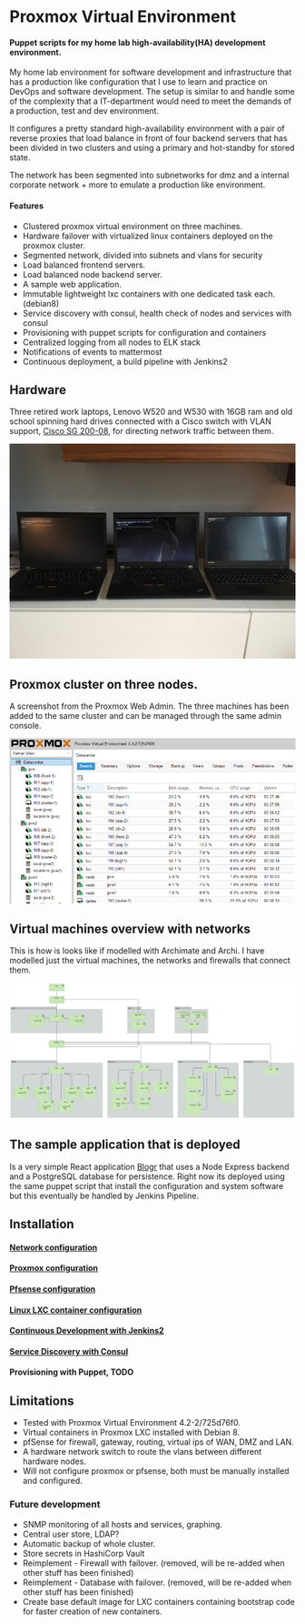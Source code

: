 # Proxmox Virtual Environment
#### Puppet scripts for my home lab high-availability(HA) development environment.
My home lab environment for software development and infrastructure
that has a production like configuration that I use to learn and
practice on DevOps and software development. The setup is similar
to and handle some of the complexity that a IT-department would
need to meet the demands of a production, test and dev environment.

It configures a pretty standard high-availability environment with a
pair of reverse proxies that load balance in front of four backend
servers that has been divided in two clusters and using a primary
and hot-standby for stored state.

The network has been segmented into subnetworks for dmz and a internal
corporate network + more to emulate a production like environment.

#### Features
* Clustered proxmox virtual environment on three machines.
* Hardware failover with virtualized linux containers deployed on the proxmox cluster.
* Segmented network, divided into subnets and vlans for security
* Load balanced frontend servers.
* Load balanced node backend server.
* A sample web application.
* Immutable lightweight lxc containers with one dedicated task each. (debian8)
* Service discovery with consul, health check of nodes and services with consul
* Provisioning with puppet scripts for configuration and containers
* Centralized logging from all nodes to ELK stack
* Notifications of events to mattermost
* Continuous deployment, a build pipeline with Jenkins2

## Hardware
Three retired work laptops, Lenovo W520 and W530 with 16GB ram
 and old school spinning hard drives connected with a Cisco
 switch with VLAN support, [Cisco SG 200-08](https://www.amazon.co.uk/Cisco-SG200-08-8-port-Gigabit-SLM2008T-EU/dp/B004UOT4BI/ref=sr_1_2?ie=UTF8&qid=1473971098&sr=8-2&keywords=SG+200-08), for directing network
 traffic between them.

![alt tag](doc/machines.jpg)

## Proxmox cluster on three nodes.
A screenshot from the Proxmox Web Admin. The three machines has
been added to the same cluster and can be managed through the
same admin console.

![alt tag](doc/pve.jpg)

## Virtual machines overview with networks
This is how is looks like if modelled with Archimate and Archi.
I have modelled just the virtual machines, the networks and firewalls
that connect them.

![alt tag](doc/overview.png)

## The sample application that is deployed
Is a very simple React application [Blogr](https://github.com/dniel/blogr-workshop)
that uses a Node Express backend and a PostgreSQL database for
persistence. Right now its deployed using the same puppet script
that install the configuration and system software but this
eventually be handled by Jenkins Pipeline.

## Installation
#### [Network configuration](doc/setup_network.md)
#### [Proxmox configuration](doc/setup_proxmox.md)
#### [Pfsense configuration](doc/setup_pfsense.md)
#### [Linux LXC container configuration](doc/setup_lxc.md)
#### [Continuous Development with Jenkins2](doc/setup_jenkins.md)
#### [Service Discovery with Consul](doc/setup_consul.md)
#### Provisioning with Puppet, TODO

## Limitations
* Tested with Proxmox Virtual Environment 4.2-2/725d76f0.
* Virtual containers in Proxmox LXC installed with Debian 8.
* pfSense for firewall, gateway, routing, virtual ips of WAN, DMZ and LAN.
* A hardware network switch to route the vlans between different hardware nodes.
* Will not configure proxmox or pfsense, both must be manually installed and configured.

### Future development
* SNMP monitoring of all hosts and services, graphing.
* Central user store, LDAP? 
* Automatic backup of whole cluster.
* Store secrets in HashiCorp Vault
* Reimplement - Firewall with failover. (removed, will be re-added when other stuff has been finished)
* Reimplement - Database with failover. (removed, will be re-added when other stuff has been finished)
* Create base default image for LXC containers containing bootstrap code for faster creation of new containers.
